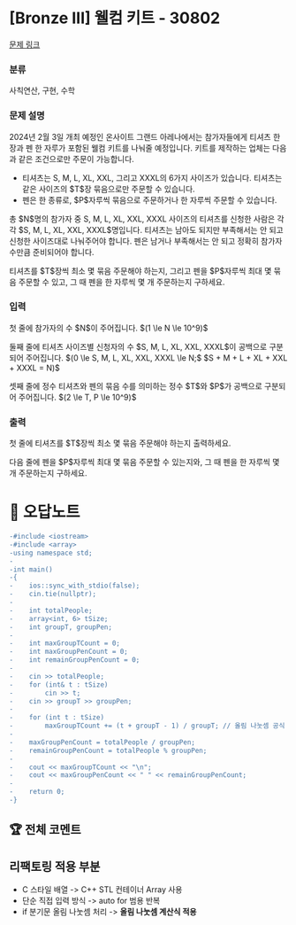 # [Bronze III] 웰컴 키트 - 30802 

[문제 링크](https://www.acmicpc.net/problem/30802) 

### 분류

사칙연산, 구현, 수학

### 문제 설명

<p>2024년 2월 3일 개최 예정인 온사이트 그랜드 아레나에서는 참가자들에게 티셔츠 한 장과 펜 한 자루가 포함된 웰컴 키트를 나눠줄 예정입니다. 키트를 제작하는 업체는 다음과 같은 조건으로만 주문이 가능합니다.</p>

<ul>
	<li>티셔츠는 S, M, L, XL, XXL, 그리고 XXXL의 6가지 사이즈가 있습니다. 티셔츠는 같은 사이즈의 $T$장 묶음으로만 주문할 수 있습니다.</li>
	<li>펜은 한 종류로, $P$자루씩 묶음으로 주문하거나 한 자루씩 주문할 수 있습니다.</li>
</ul>

<p>총 $N$명의 참가자 중 S, M, L, XL, XXL, XXXL 사이즈의 티셔츠를 신청한 사람은 각각 $S, M, L, XL, XXL, XXXL$명입니다. 티셔츠는 남아도 되지만 부족해서는 안 되고 신청한 사이즈대로 나눠주어야 합니다. 펜은 남거나 부족해서는 안 되고 정확히 참가자 수만큼 준비되어야 합니다.</p>

<p>티셔츠를 $T$장씩 최소 몇 묶음 주문해야 하는지, 그리고 펜을 $P$자루씩 최대 몇 묶음 주문할 수 있고, 그 때 펜을 한 자루씩 몇 개 주문하는지 구하세요.</p>

### 입력 

 <p>첫 줄에 참가자의 수 $N$이 주어집니다. $(1 \le N \le 10^9)$</p>

<p>둘째 줄에 티셔츠 사이즈별 신청자의 수 $S, M, L, XL, XXL, XXXL$이 공백으로 구분되어 주어집니다. $(0 \le S, M, L, XL, XXL, XXXL \le N;$ $S + M + L + XL + XXL + XXXL = N)$</p>

<p>셋째 줄에 정수 티셔츠와 펜의 묶음 수를 의미하는 정수 $T$와 $P$가 공백으로 구분되어 주어집니다. $(2 \le T, P \le 10^9)$</p>

### 출력 

 <p>첫 줄에 티셔츠를 $T$장씩 최소 몇 묶음 주문해야 하는지 출력하세요.</p>

<p>다음 줄에 펜을 $P$자루씩 최대 몇 묶음 주문할 수 있는지와, 그 때 펜을 한 자루씩 몇 개 주문하는지 구하세요.</p>



#  🚀  오답노트 

```diff
-#include <iostream>
-#include <array>
-using namespace std;
-
-int main()
-{
-    ios::sync_with_stdio(false);
-    cin.tie(nullptr);
-
-    int totalPeople;
-    array<int, 6> tSize;
-    int groupT, groupPen;
-
-    int maxGroupTCount = 0;
-    int maxGroupPenCount = 0;
-    int remainGroupPenCount = 0;
-
-    cin >> totalPeople;
-    for (int& t : tSize)
-        cin >> t;
-    cin >> groupT >> groupPen;
-
-    for (int t : tSize)
-        maxGroupTCount += (t + groupT - 1) / groupT; // 올림 나눗셈 공식
-
-    maxGroupPenCount = totalPeople / groupPen;
-    remainGroupPenCount = totalPeople % groupPen;
-
-    cout << maxGroupTCount << "\n";
-    cout << maxGroupPenCount << " " << remainGroupPenCount;
-
-    return 0;
-}

```


 ## 🏆 전체 코멘트 

## 리팩토링 적용 부분
- C 스타일 배열 -> C++ STL 컨테이너 Array 사용
- 단순 직접 입력 방식 -> auto for 범용 반복
- if 분기문 올림 나눗셈 처리 -> **올림 나눗셈 계산식 적용**